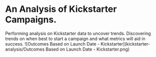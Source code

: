 # An Analysis of Kickstarter Campaigns.
Performing analysis on Kickstarter data to uncover trends. Discovering trends on when best to start a campaign and what metrics will aid in success.
![Outcomes Based on Launch Date - Kickstarter](kickstarter-analysis/Outcomes Based on Launch Date - Kickstarter.png)
